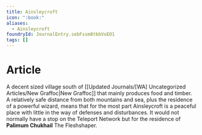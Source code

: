 ```yaml
---
title: Ainsleycroft
icon: ":book:"
aliases:
  - Ainsleycroft
foundryId: JournalEntry.sebFssm8tbbVoEO1
tags: []
---
```

# Article
A decent sized village south of [[Updated Journals/[WA] Uncategorized Articles/New Graffoc|New Graffoc]] that mainly produces food and timber. A relatively safe distance from both mountains and sea, plus the residence of a powerful wizard, means that for the most part Ainsleycroft is a peaceful place with little in the way of defenses and disturbances. It would not normally have a stop on the Teleport Network but for the residence of **Palimum Chukhail** The Fleshshaper.